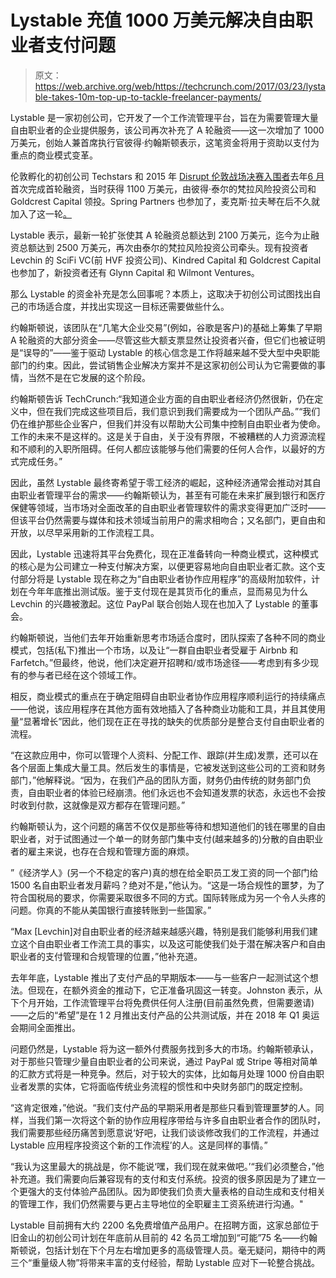 # Lystable 充值 1000 万美元解决自由职业者支付问题 

> 原文：<https://web.archive.org/web/https://techcrunch.com/2017/03/23/lystable-takes-10m-top-up-to-tackle-freelancer-payments/>

Lystable 是一家初创公司，它开发了一个工作流管理平台，旨在为需要管理大量自由职业者的企业提供服务，该公司再次补充了 A 轮融资——这一次增加了 1000 万美元，创始人兼首席执行官彼得·约翰斯顿表示，这笔资金将用于资助以支付为重点的商业模式变革。

伦敦孵化的初创公司 Techstars 和 2015 年 [Disrupt 伦敦战场决赛入围者](https://web.archive.org/web/20221224085452/https://techcrunch.com/2015/12/07/the-disrupt-london-2015-battlefield-finalists-are-jukedeck-lystable-max-and-yoobic/)去年[6 月](https://web.archive.org/web/20221224085452/https://techcrunch.com/2016/06/22/lystable-gets-11m-series-a-to-push-its-gig-economy-saas-in-the-us/)首次完成首轮融资，当时获得 1100 万美元，由彼得·泰尔的梵拉风险投资公司和 Goldcrest Capital 领投。Spring Partners 也参加了，麦克斯·拉夫琴在后不久就加入了这一轮[。](https://web.archive.org/web/20221224085452/https://techcrunch.com/2016/09/29/lystable-adds-max-levchin-to-the-list-of-investors-backing-its-gig-economy-saas/)

Lystable 表示，最新一轮扩张使其 A 轮融资总额达到 2100 万美元，迄今为止融资总额达到 2500 万美元，再次由泰尔的梵拉风险投资公司牵头。现有投资者 Levchin 的 SciFi VC(前 HVF 投资公司)、Kindred Capital 和 Goldcrest Capital 也参加了，新投资者还有 Glynn Capital 和 Wilmont Ventures。

那么 Lystable 的资金补充是怎么回事呢？本质上，这取决于初创公司试图找出自己的市场适合度，并找出实现这一目标还需要做些什么。

约翰斯顿说，该团队在“几笔大企业交易”(例如，谷歌是客户)的基础上筹集了早期 A 轮融资的大部分资金——尽管这些大额支票显然让投资者兴奋，但它们也被证明是“误导的”——鉴于驱动 Lystable 的核心信念是工作将越来越不受大型中央职能部门的约束。因此，尝试销售企业解决方案并不是这家初创公司认为它需要做的事情，当然不是在它发展的这个阶段。

约翰斯顿告诉 TechCrunch:“我知道企业方面的自由职业者经济仍然很新，仍在定义中，但在我们完成这些项目后，我们意识到我们需要成为一个团队产品。”“我们仍在维护那些企业客户，但我们并没有以帮助大公司集中控制自由职业者为使命。工作的未来不是这样的。这是关于自由，关于没有界限，不被糟糕的人力资源流程和不顺利的入职所阻碍。任何人都应该能够与他们需要的任何人合作，以最好的方式完成任务。”

因此，虽然 Lystable 最终寄希望于零工经济的崛起，这种经济通常会推动对其自由职业者管理平台的需求——约翰斯顿认为，甚至有可能在未来扩展到银行和医疗保健等领域，当市场对全面改革的自由职业者管理软件的需求变得更加广泛时——但该平台仍然需要与媒体和技术领域当前用户的需求相吻合；又名部门，更自由和开放，以尽早采用新的工作流程工具。

因此，Lystable 迅速将其平台免费化，现在正准备转向一种商业模式，这种模式的核心是为公司建立一种支付解决方案，以便更容易地向自由职业者汇款。这个支付部分将是 Lystable 现在称之为“自由职业者协作应用程序”的高级附加软件，计划在今年年底推出测试版。鉴于支付现在是其货币化的重点，显而易见为什么 Levchin 的兴趣被激起。这位 PayPal 联合创始人现在也加入了 Lystable 的董事会。

约翰斯顿说，当他们去年开始重新思考市场适合度时，团队探索了各种不同的商业模式，包括(私下)推出一个市场，以及让“一群自由职业者受雇于 Airbnb 和 Farfetch。”但最终，他说，他们决定避开招聘和/或市场途径——考虑到有多少现有的参与者已经在这个领域工作。

相反，商业模式的重点在于确定阻碍自由职业者协作应用程序顺利运行的持续痛点——他说，该应用程序在其他方面有效地插入了各种商业功能和工具，并且其使用量“显著增长”因此，他们现在正在寻找的缺失的优质部分是整合支付自由职业者的流程。

“在这款应用中，你可以管理个人资料、分配工作、跟踪(并生成)发票，还可以在各个层面上集成大量工具。然后发生的事情是，它被发送到这些公司的工资和财务部门，”他解释说。“因为，在我们产品的团队方面，财务仍由传统的财务部门负责，自由职业者的体验已经崩溃。他们永远也不会知道发票的状态，永远也不会按时收到付款，这就像是双方都存在管理问题。”

约翰斯顿认为，这个问题的痛苦不仅仅是那些等待和想知道他们的钱在哪里的自由职业者，对于试图通过一个单一的财务部门集中支付(越来越多的)分散的自由职业者的雇主来说，也存在合规和管理方面的麻烦。

”《经济学人》(另一个不稳定的客户)真的想在给全职员工发工资的同一个部门给 1500 名自由职业者发月薪吗？绝对不是，”他认为。“这是一场合规性的噩梦，为了符合国税局的要求，你需要采取很多不同的方式。国际转账成为另一个令人头疼的问题。你真的不能从美国银行直接转账到一些国家。”

“Max [Levchin]对自由职业者的经济越来越感兴趣，特别是我们能够利用我们建立这个自由职业者工作流工具的事实，以及这可能使我们处于潜在解决客户和自由职业者的支付管理和合规管理的位置，”他补充道。

去年年底，Lystable 推出了支付产品的早期版本——与一些客户一起测试这个想法。但现在，在额外资金的推动下，它正准备巩固这一转变。Johnston 表示，从下个月开始，工作流管理平台将免费供任何人注册(目前虽然免费，但需要邀请)——之后的“希望”是在 1 2 月推出支付产品的公共测试版，并在 2018 年 Q1 奥运会期间全面推出。

问题仍然是，Lystable 将为这一额外付费服务找到多大的市场。约翰斯顿承认，对于那些只管理少量自由职业者的公司来说，通过 PayPal 或 Stripe 等相对简单的汇款方式将是一种竞争。然后，对于较大的实体，比如每月处理 1000 份自由职业者发票的实体，它将面临传统业务流程的惯性和中央财务部门的既定控制。

“这肯定很难，”他说。“我们支付产品的早期采用者是那些只看到管理噩梦的人。同样，当我们第一次将这个新的协作应用程序带给与许多自由职业者合作的团队时，我们需要那些经历痛苦到愿意说‘好吧，让我们谈谈修改我们的工作流程，并通过 Lystable 应用程序投资这个新的工作流程’的人。这是同样的事情。”

“我认为这里最大的挑战是，你不能说‘嘿，我们现在就来做吧。’“我们必须整合，”他补充道。我们需要向后兼容现有的支付和支付系统。投资的很多原因是为了建立一个更强大的支付体验产品团队。因为即使我们负责大量表格的自动生成和支付相关的管理工作，我们仍然需要与更占主导地位的全职雇主工资系统进行沟通。"

Lystable 目前拥有大约 2200 名免费增值产品用户。在招聘方面，这家总部位于旧金山的初创公司计划在年底前从目前的 42 名员工增加到“可能”75 名——约翰斯顿说，包括计划在下个月左右增加更多的高级管理人员。毫无疑问，期待中的两三个“重量级人物”将带来丰富的支付经验，帮助 Lystable 应对下一轮整合挑战。